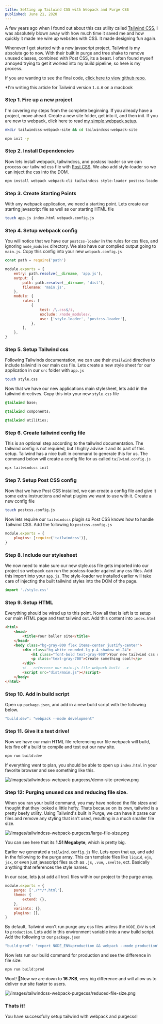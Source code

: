 ```yaml
---
title: Setting up Tailwind CSS with Webpack and Purge CSS
published: June 21, 2020
---
```


A few years ago when I found out about this css utility called [Tailwind CSS](https://tailwindcss.com/), I was absolutely blown away with how much time it saved me and how quickly it made me wire up websites with CSS. It made designing fun again.

Whenever I get started with a new javascript project, Tailwind is my absolute go to now. With their built in purge and tree shake to remove unused classes, combined with Post CSS, its a beast. I often found myself annoyed trying to get it worked into my build pipeline, so here is my process.

If you are wanting to see the final code, [click here to view github repo.](https://github.com/garrettbland/tailwindcss-webpack-setup)

\*I'm writing this article for Tailwind version `1.4.6` on a macbook

### Step 1. Fire up a new project

I'm covering my steps from the complete beginning. If you already have a project, move ahead. Create a new site folder, get into it, and then init. If you are new to webpack, click here to read [my simple webpack setup](https://garrettbland.com/blog/my-simple-webpack-setup/).

```bash
mkdir tailwindcss-webpack-site && cd tailwindcss-webpack-site
```

```bash
npm init -y
```

### Step 2. Install Dependencies

Now lets install webpack, tailwindcss, and postcss loader so we can process our tailwind css file with [Post CSS](https://postcss.org/). We also add style-loader so we can inject the css into the DOM.

```bash
npm install webpack webpack-cli tailwindcss style-loader postcss-loader
```

### Step 3. Create Starting Points

With any webpack application, we need a starting point. Lets create our starting javascript file as well as our starting HTML file

```bash
touch app.js index.html webpack.config.js
```

### Step 4. Setup webpack config

You will notice that we have our `postcss-loader` in the rules for css files, and ignoring `node_modules` directory. We also have our complied output going to `main.js`. Copy this config into your new `webpack.config.js`

```js
const path = require('path')

module.exports = {
    entry: path.resolve(__dirname, 'app.js'),
    output: {
        path: path.resolve(__dirname, 'dist'),
        filename: 'main.js',
    },
    module: {
        rules: [
            {
                test: /\.css$/i,
                exclude: /node_modules/,
                use: ['style-loader', 'postcss-loader'],
            },
        ],
    },
}
```

### Step 5. Setup Tailwind css

Following Tailwinds documentation, we can use their `@tailwind` directive to include tailwind in our main css file. Lets create a new style sheet for our application in our `src` folder with `app.js`

```bash
touch style.css
```

Now that we have our new applications main stylesheet, lets add in the tailwind directives. Copy this into your new `style.css` file

```css
@tailwind base;

@tailwind components;

@tailwind utilities;
```

### Step 6. Create tailwind config file

This is an optional step according to the tailwind documentation. The tailwind config is not required, but I highly advise it and its part of this setup. Tailwind has a nice built in command to generate this for us. The command below will create a config file for us called `tailwind.config.js`

```bash
npx tailwindcss init
```

### Step 7. Setup Post CSS config

Now that we have Post CSS installed, we can create a config file and give it some extra instructions and what plugins we want to use with it. Create a new config file

```bash
touch postcss.config.js
```

Now lets require our `tailwindcss` plugin so Post CSS knows how to handle Tailwind CSS. Add the following to `postcss.config.js`

```js
module.exports = {
    plugins: [require('tailwindcss')],
}
```

### Step 8. Include our stylesheet

We now need to make sure our new style.css file gets imported into our project so webpack can run the postcss-loader against any css files. Add this import into your `app.js`. The style-loader we installed earlier will take care of injecting the built tailwind styles into the DOM of the page.

```js
import './style.css'
```

### Step 9. Setup HTML

Everything should be wired up to this point. Now all that is left is to setup our main HTML page and test tailwind out. Add this content into `index.html`

```html
<html>
    <head>
        <title>Your baller site</title>
    </head>
    <body class="bg-gray-800 flex items-center justify-center">
        <div class="bg-white rounded-lg p-4 shadow mt-24">
            <h1 class="font-bold text-gray-900">Your new tailwind css site<h1>
            <p class="text-gray-700">Create something cool!</p>
        </div>
        <!-- reference our main.js file webpack built -->
        <script src="dist/main.js"></script>
    </body>
</html>
```

### Step 10. Add in build script

Open up `package.json`, and add in a new build script with the following below.

```js
"build:dev": "webpack --mode development"
```

### Step 11. Give it a test drive!

Now we have our main HTML file referencing our file webpack will build, lets fire off a build to compile and test out our new site.

```bash
npm run build:dev
```

If everything went to plan, you should be able to open up `index.html` in your favorite browser and see something like this.

![/images/tailwindcss-webpack-purgecss/demo-site-preview.png](/images/tailwindcss-webpack-purgecss/demo-site-preview.png)

### Step 12: Purging unused css and reducing file size.

When you ran your build command, you may have noticed the file sizes and thought that they looked a little hefty. Thats because on its own, tailwind is a pretty beefy utility. Using Tailwind's built in Purge, we can have it parse our files and remove any styling that isn't used, resulting in a much smaller file size.

![/images/tailwindcss-webpack-purgecss/large-file-size.png](/images/tailwindcss-webpack-purgecss/large-file-size.png)

You can see here that its **1.51 Megabyte**, which is pretty big.

Earlier we generated a `tailwind.config.js` file. Lets open that up, and add in the following to the purge array. This can template files like `liquid`, `ejs`, `jsx`, or even just javascript files such as `.js`, `.vue`, `.svelte`, ect. Basically anything that references the style names.

In our case, lets just add all `html` files within our project to the purge array.

```js
module.exports = {
    purge: ['./**/*.html'],
    theme: {
        extend: {},
    },
    variants: {},
    plugins: [],
}
```

By default, Tailwind won't run purge any css files unless the `NODE_ENV` is set to `production`. Lets add in this environment variable into a new build script. Add the following to our `package.json`

```js
"build:prod": "export NODE_ENV=production && webpack --mode production"
```

Now lets run our build command for production and see the difference in file size.

```bash
npm run build:prod
```

Woot! 🎉Now we are down to **16.7KB**, very big difference and will allow us to deliver our site faster to users.

![/images/tailwindcss-webpack-purgecss/reduced-file-size.png](/images/tailwindcss-webpack-purgecss/reduced-file-size.png)

### Thats it!

You have successfully setup tailwind with webpack and purgecss!
